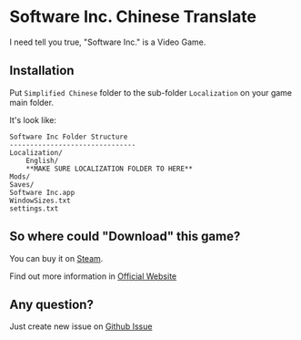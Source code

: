 # Software Inc. Chinese Translate

I need tell you true, "Software Inc." is a Video Game.

## Installation

Put `Simplified Chinese` folder to the sub-folder `Localization` on your game main folder.

It's look like:

	Software Inc Folder Structure
	-------------------------------
	Localization/
		English/
		**MAKE SURE LOCALIZATION FOLDER TO HERE**
	Mods/
	Saves/
	Software Inc.app
	WindowSizes.txt
	settings.txt

## So where could "Download" this game?

You can buy it on [Steam](http://store.steampowered.com/app/362620/).

Find out more information in [Official Website](http://softwareinc.coredumping.com/)

## Any question?

Just create new issue on [Github Issue](https://github.com/TomomiSawako/SoftwareInc-SimplifiedChinese/issues)
